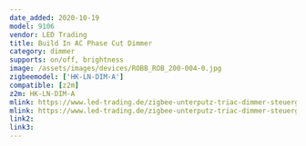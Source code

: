 ```yaml
---
date_added: 2020-10-19
model: 9106
vendor: LED Trading
title: Build In AC Phase Cut Dimmer
category: dimmer
supports: on/off, brightness
image: /assets/images/devices/ROBB_ROB_200-004-0.jpg
zigbeemodel: ['HK-LN-DIM-A']
compatible: [z2m]
z2m: HK-LN-DIM-A
mlink: https://www.led-trading.de/zigbee-unterputz-triac-dimmer-steuergeraet-controller-230v-kompatibel
mlink: https://www.led-trading.de/zigbee-unterputz-triac-dimmer-steuergeraet-controller-230v-kompatibel
link2: 
link3: 
---
```

